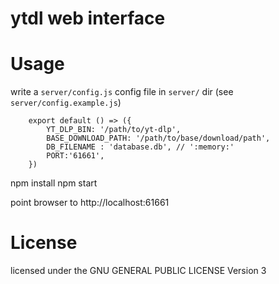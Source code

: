 # ytdl web interface 

# Usage

write a `server/config.js` config file in `server/` dir (see `server/config.example.js`)

        export default () => ({
            YT_DLP_BIN: '/path/to/yt-dlp',
            BASE_DOWNLOAD_PATH: '/path/to/base/download/path',
            DB_FILENAME : 'database.db', // ':memory:'
            PORT:'61661',
        })

npm install
npm start

point browser to http://localhost:61661

# License

licensed under the GNU GENERAL PUBLIC LICENSE Version 3